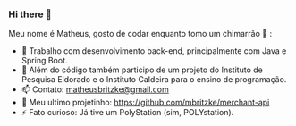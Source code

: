 ### Hi there 👋

Meu nome é Matheus, gosto de codar enquanto tomo um chimarrão 🧉 :

- 🔭 Trabalho com desenvolvimento back-end, principalmente com Java e Spring Boot.
- 👯 Além do código também participo de um projeto do Instituto de Pesquisa Eldorado e o Instituto Caldeira para o ensino de programação.
- 📫 Contato: matheusbritzke@gmail.com
- 🧙 Meu ultimo projetinho: https://github.com/mbritzke/merchant-api
- ⚡ Fato curioso: Já tive um PolyStation (sim, POLYstation).
